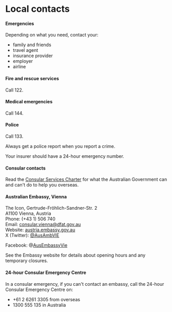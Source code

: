 # Local contacts

#### Emergencies

Depending on what you need, contact your:

* family and friends
* travel agent
* insurance provider
* employer
* airline

#### Fire and rescue services

Call 122.

#### Medical emergencies

Call 144.

#### Police

Call 133.

Always get a police report when you report a crime.

Your insurer should have a 24-hour emergency number.

#### Consular contacts

Read the [Consular Services Charter](/consular-services/consular-services-charter "Consular Services Charter") for what the Australian Government can and can't do to help you overseas.

#### Australian Embassy, Vienna

The Icon, Gertrude-Fröhlich-Sandner-Str. 2  
A1100 Vienna, Austria  
Phone: (+43 1) 506 740  
Email: [consular.vienna@dfat.gov.au](mailto:consular.vienna@dfat.gov.au)  
Website: [austria.embassy.gov.au](http://www.austria.embassy.gov.au/)  
X (Twitter): [@AusAmbVIE](https://twitter.com/@AusAmbVIE)

Facebook: @[AusEmbassyVie](https://www.facebook.com/AusEmbassyVie/)

See the Embassy website for details about opening hours and any temporary closures.

#### 24-hour Consular Emergency Centre

In a consular emergency, if you can't contact an embassy, call the 24-hour Consular Emergency Centre on:

* +61 2 6261 3305 from overseas
* 1300 555 135 in Australia